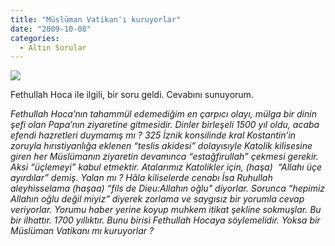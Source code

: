 ```yaml
---
title: "Müslüman Vatikan'ı kuruyorlar"
date: "2009-10-08"
categories: 
  - Altın Sorular
---
```


![](/uploads/image/fethullah-gulen.jpg)

Fethullah Hoca ile ilgili, bir soru geldi. Cevabını sunuyorum.

_Fethullah Hoca’nın tahammül edemediğim en çarpıcı olayı, mülga bir dinin şefi olan Papa’nın ziyaretine gitmesidir. Dinler birleşeli 1500 yıl oldu, acaba efendi hazretleri duymamış mı ? 325 İznik konsilinde kral Kostantin’in zoruyla hırıstiyanlığa eklenen “teslis akidesi” dolayısıyle Katolik kilisesine giren her Müslümanın ziyaretin devamınca “estağfirullah” çekmesi gerekir. Aksi “üçlemeyi” kabul etmektir. Atalarımız Katolikler için, (haşa)  “Allahı üçe ayırdılar” demiş. Yalan mı ? Hâla kiliselerde cenabı İsa Ruhullah aleyhisselama (haşaa) “fils de Dieu:Allahın oğlu" diyorlar. Sorunca “hepimiz Allahın oğlu değil miyiz” diyerek zorlama ve saygısız bir yorumla cevap veriyorlar. Yorumu haber yerine koyup muhkem itikat şekline sokmuşlar. Bu bir ilhattır. 1700 yıllıktır. Bunu birisi Fethullah Hocaya söylemelidir. Yoksa bir Müslüman Vatikanı mı kuruyorlar ?_
